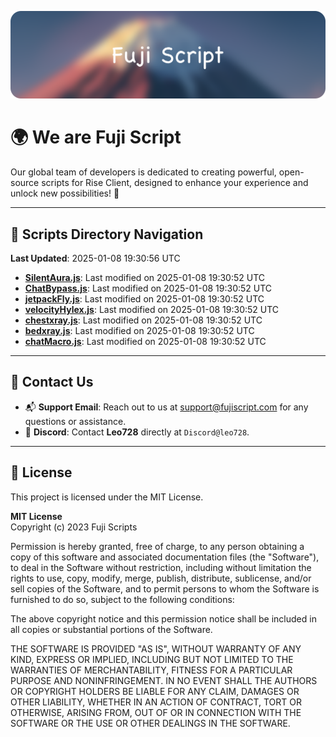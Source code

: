 ![Banner](.github/b.webp)

# 🌍 **We are Fuji Script**

Our global team of developers is dedicated to creating powerful, open-source scripts for Rise Client, designed to enhance your experience and unlock new possibilities! 🌟

---
<!-- SCRIPTS_NAVIGATION_START -->
## 📂 **Scripts Directory Navigation**

**Last Updated**: 2025-01-08 19:30:56 UTC

- **[SilentAura.js](scripts/SilentAura.js)**: Last modified on 2025-01-08 19:30:52 UTC
- **[ChatBypass.js](scripts/ChatBypass.js)**: Last modified on 2025-01-08 19:30:52 UTC
- **[jetpackFly.js](scripts/jetpackFly.js)**: Last modified on 2025-01-08 19:30:52 UTC
- **[velocityHylex.js](scripts/velocityHylex.js)**: Last modified on 2025-01-08 19:30:52 UTC
- **[chestxray.js](scripts/chestxray.js)**: Last modified on 2025-01-08 19:30:52 UTC
- **[bedxray.js](scripts/bedxray.js)**: Last modified on 2025-01-08 19:30:52 UTC
- **[chatMacro.js](scripts/chatMacro.js)**: Last modified on 2025-01-08 19:30:52 UTC

<!-- SCRIPTS_NAVIGATION_END -->

---

## 💬 **Contact Us**  
- 📬 **Support Email**: Reach out to us at [support@fujiscript.com](mailto:support@fujiscript.com) for any questions or assistance.  
- 💬 **Discord**: Contact **Leo728** directly at `Discord@leo728`.

---

## 📜 **License**

This project is licensed under the MIT License.  

**MIT License**  
Copyright (c) 2023 Fuji Scripts  

Permission is hereby granted, free of charge, to any person obtaining a copy of this software and associated documentation files (the "Software"), to deal in the Software without restriction, including without limitation the rights to use, copy, modify, merge, publish, distribute, sublicense, and/or sell copies of the Software, and to permit persons to whom the Software is furnished to do so, subject to the following conditions:  

The above copyright notice and this permission notice shall be included in all copies or substantial portions of the Software.  

THE SOFTWARE IS PROVIDED "AS IS", WITHOUT WARRANTY OF ANY KIND, EXPRESS OR IMPLIED, INCLUDING BUT NOT LIMITED TO THE WARRANTIES OF MERCHANTABILITY, FITNESS FOR A PARTICULAR PURPOSE AND NONINFRINGEMENT. IN NO EVENT SHALL THE AUTHORS OR COPYRIGHT HOLDERS BE LIABLE FOR ANY CLAIM, DAMAGES OR OTHER LIABILITY, WHETHER IN AN ACTION OF CONTRACT, TORT OR OTHERWISE, ARISING FROM, OUT OF OR IN CONNECTION WITH THE SOFTWARE OR THE USE OR OTHER DEALINGS IN THE SOFTWARE.  
